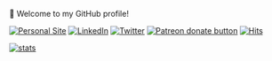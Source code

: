 👋 Welcome to my GitHub profile!

[![Personal Site](https://img.shields.io/badge/Personal%20Site-grey?logo=github&style=flat-square&link=https://justobjects.nl)](https://justobjects.nl)
[![LinkedIn](https://img.shields.io/badge/LinkedIn-0077B5?logo=linkedin&logoColor=white&style=flat-square&link=https://www.linkedin.com/in/justb4)](https://www.linkedin.com/in/justb4)
[![Twitter](https://img.shields.io/badge/twitter-%231DA1F2.svg?logo=twitter&logoColor=white&style=flat-square&link=https://twitter.com/justb4)](https://twitter.com/justb4)
<span class="badge-patreon"><a href="https://patreon.com/justb4" title="Donate for my Open Source works using Patreon"><img src="https://img.shields.io/badge/patreon-donate-yellow.svg" alt="Patreon donate button" /></a></span>
[![Hits](https://hits.seeyoufarm.com/api/count/incr/badge.svg?url=https%3A%2F%2Fgithub.com%2Fjustb4&count_bg=%2379C83D&title_bg=%23555555&title=hits&edge_flat=true)](https://github.com/justb4)

[![stats](https://github-readme-stats.vercel.app/api?username=justb4&theme=vue&show_icons=true&hide_border=true)](https://github.com/justb4)
<!-- https://github.com/anuraghazra/github-readme-stats/tree/master/themes -->
<!-- ### 💬 __"It's not what you achieve, it's what you overcome. That's what defines your career" Carlton Fisk__ -->
<!--
**justb4/justb4** is a ✨ _special_ ✨ repository because its `README.md` (this file) appears on your GitHub profile.

Here are some ideas to get you started:

- 🔭 I’m currently working on ...
- 🌱 I’m currently learning ...
- 👯 I’m looking to collaborate on ...
- 🤔 I’m looking for help with ...
- 💬 Ask me about ...
- 📫 How to reach me: [my website justobjects.nl](https://justobjects.nl)
- 😄 Pronouns: ...
- ⚡ Fun fact: ...
-->
